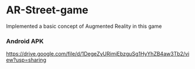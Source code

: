 # AR-Street-game
Implemented a basic concept of Augmented Reality in this game

### Android APK
https://drive.google.com/file/d/1DegeZyURimjEbzguSg1HyYhZB4aw3Tb2/view?usp=sharing
